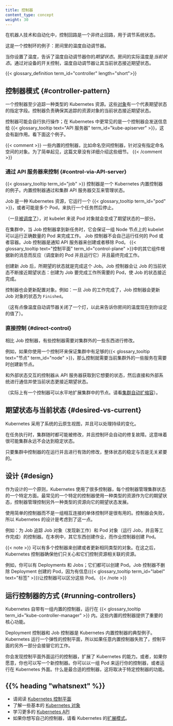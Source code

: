 ```yaml
---
title: 控制器
content_type: concept
weight: 30
---
```


<!-- overview -->
<!--
In robotics and automation, a _control loop_ is
a non-terminating loop that regulates the state of a system.

Here is one example of a control loop: a thermostat in a room.

When you set the temperature, that's telling the thermostat
about your *desired state*. The actual room temperature is the
*current state*. The thermostat acts to bring the current state
closer to the desired state, by turning equipment on or off.
-->

在机器人技术和自动化中，控制回路是一个非终止回路，用于调节系统状态。

这是一个控制环的例子：房间里的温度自动调节器。

当你设置了温度，告诉了温度自动调节器你的*期望状态*。房间的实际温度是*当前状态*。通过对设备的开关控制，温度自动调节器让其当前状态接近期望状态。

{{< glossary_definition term_id="controller" length="short">}}




<!-- body -->
<!--
## Controller pattern

A controller tracks at least one Kubernetes resource type.
These [objects](/docs/concepts/overview/working-with-objects/kubernetes-objects/)
have a spec field that represents the desired state. The
controller(s) for that resource are responsible for making the current
state come closer to that desired state.

The controller might carry the action out itself; more commonly, in Kubernetes,
a controller will send messages to the
{{< glossary_tooltip text="API server" term_id="kube-apiserver" >}} that have
useful side effects. You'll see examples of this below.

{{< comment >}}
Some built-in controllers, such as the namespace controller, act on objects
that do not have a spec. For simplicity, this page omits explaining that
detail.
{{< /comment >}}
-->
## 控制器模式 {#controller-pattern}

一个控制器至少追踪一种类型的 Kubernetes 资源。这些[对象](/docs/concepts/overview/working-with-objects/kubernetes-objects/)有一个代表期望状态的指定字段。控制器负责确保其追踪的资源对象的当前状态接近期望状态。

控制器可能会自行执行操作；在 Kubernetes 中更常见的是一个控制器会发送信息给 {{< glossary_tooltip text="API 服务器" term_id="kube-apiserver" >}}，这会有副作用。看下面这个例子。

{{< comment >}}
一些内置的控制器，比如命名空间控制器，针对没有指定命名空间的对象。为了简单起见，这篇文章没有详细介绍这些细节。
{{< /comment >}}

<!--
### Control via API server

The {{< glossary_tooltip term_id="job" >}} controller is an example of a
Kubernetes built-in controller. Built-in controllers manage state by
interacting with the cluster API server.

Job is a Kubernetes resource that runs a
{{< glossary_tooltip term_id="pod" >}}, or perhaps several Pods, to carry out
a task and then stop.

(Once [scheduled](/docs/concepts/scheduling/), Pod objects become part of the
desired state for a kubelet).

When the Job controller sees a new task it makes sure that, somewhere
in your cluster, the kubelets on a set of Nodes are running the right
number of Pods to get the work done.
The Job controller does not run any Pods or containers
itself. Instead, the Job controller tells the API server to create or remove
Pods.
Other components in the
{{< glossary_tooltip text="control plane" term_id="control-plane" >}}
act on the new information (there are new Pods to schedule and run),
and eventually the work is done.
-->

### 通过 API 服务器来控制 {#control-via-API-server}

{{< glossary_tooltip term_id="job" >}} 控制器是一个 Kubernetes 内置控制器的例子。内置控制器通过和集群 API 服务器交互来管理状态。

Job 是一种 Kubernetes 资源，它运行一个 {{< glossary_tooltip term_id="pod" >}}，或者可能是多个 Pod，来执行一个任务然后停止。

（一旦[被调度了](/docs/concepts/scheduling/)），对 kubelet 来说 Pod 对象就会变成了期望状态的一部分。

在集群中，当 Job 控制器拿到新任务时，它会保证一组 Node 节点上的 kubelet 可以运行正确数量的 Pod 来完成工作。
Job 控制器不会自己运行任何的 Pod 或者容器。Job 控制器是通知 API 服务器来创建或者移除 Pod。
{{< glossary_tooltip text="控制平面" term_id="control-plane" >}}中的其它组件根据新的消息而反应（调度新的 Pod 并且运行它）并且最终完成工作。

<!--
After you create a new Job, the desired state is for that Job to be completed.
The Job controller makes the current state for that Job be nearer to your
desired state: creating Pods that do the work you wanted for that Job, so that
the Job is closer to completion.

Controllers also update the objects that configure them.
For example: once the work is done for a Job, the Job controller
updates that Job object to mark it `Finished`.

(This is a bit like how some thermostats turn a light off to
indicate that your room is now at the temperature you set).
-->

创建新 Job 后，所期望的状态就是完成这个 Job。Job 控制器会让 Job 的当前状态不断接近期望状态：创建为 Job 要完成工作所需要的 Pod，使 Job 的状态接近完成。

控制器也会更新配置对象。例如：一旦 Job 的工作完成了，Job 控制器会更新 Job 对象的状态为 `Finished`。

（这有点像温度自动调节器关闭了一个灯，以此来告诉你房间的温度现在到你设定的值了）。

<!--
### Direct control

By contrast with Job, some controllers need to make changes to
things outside of your cluster.

For example, if you use a control loop to make sure there
are enough {{< glossary_tooltip text="Nodes" term_id="node" >}}
in your cluster, then that controller needs something outside the
current cluster to set up new Nodes when needed.

Controllers that interact with external state find their desired state from
the API server, then communicate directly with an external system to bring
the current state closer in line.

(There actually is a controller that horizontally scales the
nodes in your cluster. See
[Cluster autoscaling](/docs/tasks/administer-cluster/cluster-management/#cluster-autoscaling)).
-->

### 直接控制 {#direct-control}

相比 Job 控制器，有些控制器需要对集群外的一些东西进行修改。

例如，如果你使用一个控制环来保证集群中有足够的{{< glossary_tooltip text="节点" term_id="node" >}}，那么控制就需要当前集群外的一些服务在需要时创建新节点。

和外部状态交互的控制器从 API 服务器获取到它想要的状态，然后直接和外部系统进行通信并使当前状态更接近期望状态。

（实际上有一个控制器可以水平地扩展集群中的节点。请看[集群自动扩缩容](/docs/tasks/administer-cluster/cluster-management/#cluster-autoscaling)）。

<!--
## Desired versus current state {#desired-vs-current}

Kubernetes takes a cloud-native view of systems, and is able to handle
constant change.

Your cluster could be changing at any point as work happens and
control loops automatically fix failures. This means that,
potentially, your cluster never reaches a stable state.

As long as the controllers for your cluster are running and able to make
useful changes, it doesn't matter if the overall state is or is not stable.
-->

## 期望状态与当前状态 {#desired-vs-current}

Kubernetes 采用了系统的云原生视图，并且可以处理持续的变化。

在任务执行时，集群随时都可能被修改，并且控制环会自动的修复故障。这意味着很可能集群永远不会达到稳定状态。

只要集群中控制器的在运行并且进行有效的修改，整体状态的稳定与否是无关紧要的。

<!--
## Design

As a tenet of its design, Kubernetes uses lots of controllers that each manage
a particular aspect of cluster state. Most commonly, a particular control loop
(controller) uses one kind of resource as its desired state, and has a different
kind of resource that it manages to make that desired state happen.

It's useful to have simple controllers rather than one, monolithic set of control
loops that are interlinked. Controllers can fail, so Kubernetes is designed to
allow for that.

For example: a controller for Jobs tracks Job objects (to discover
new work) and Pod object (to run the Jobs, and then to see when the work is
finished). In this case something else creates the Jobs, whereas the Job
controller creates Pods.

{{< note >}}
There can be several controllers that create or update the same kind of object.
Behind the scenes, Kubernetes controllers make sure that they only pay attention
to the resources linked to their controlling resource.

For example, you can have Deployments and Jobs; these both create Pods.
The Job controller does not delete the Pods that your Deployment created,
because there is information ({{< glossary_tooltip term_id="label" text="labels" >}})
the controllers can use to tell those Pods apart.
{{< /note >}}
-->

## 设计 {#design}

作为设计的一个原则，Kubernetes 使用了很多控制器，每个控制器管理集群状态的一个特定方面。最常见的一个特定的控制器使用一种类型的资源作为它的期望状态，控制器管理控制另外一种类型的资源向它的期望状态发展。

使用简单的控制器而不是一组相互连接的单体控制环是很有用的。控制器会失败，所以 Kubernetes 的设计是考虑到了这一点。

例如：为 Job 追踪 Job 对象（发现新工作）和 Pod 对象（运行 Job，并且等工作完成）的控制器。在本例中，其它东西创建作业，而作业控制器创建 Pod。

{{< note >}}
可以有多个控制器来创建或者更新相同类型的对象。在这之后，Kubernetes 控制器确保他们只关心和它们控制资源相关联的资源。

例如，你可以有 Deployments 和 Jobs；它们都可以创建 Pod。Job 控制器不删除 Deployment 创建的 Pod，因为有信息({{< glossary_tooltip term_id="label" text="标签" >}})让控制器可以区分这些 Pod。
{{< /note >}}

<!--
## Ways of running controllers {#running-controllers}

Kubernetes comes with a set of built-in controllers that run inside
the {{< glossary_tooltip term_id="kube-controller-manager" >}}. These
built-in controllers provide important core behaviors.

The Deployment controller and Job controller are examples of controllers that
come as part of Kubernetes itself (“built-in” controllers).
Kubernetes lets you run a resilient control plane, so that if any of the built-in
controllers were to fail, another part of the control plane will take over the work.

You can find controllers that run outside the control plane, to extend Kubernetes.
Or, if you want, you can write a new controller yourself.
You can run your own controller as a set of Pods,
or externally to Kubernetes. What fits best will depend on what that particular
controller does.

* Read about the [Kubernetes control plane](/docs/reference/glossary/?all=true#term-control-plane)
* Discover some of the basic [Kubernetes objects](/docs/concepts/#kubernetes-objects)
* Learn more about the [Kubernetes API](/docs/concepts/overview/kubernetes-api/)
* If you want to write your own controller, see [Extension Patterns](/docs/concepts/extend-kubernetes/extend-cluster/#extension-patterns) in Extending Kubernetes.
-->

## 运行控制器的方式 {#running-controllers}

Kubernetes 自带有一组内置的控制器，运行在 {{< glossary_tooltip term_id="kube-controller-manager" >}} 内。这些内置的控制器提供了重要的核心功能。

Deployment 控制器和 Job 控制器是 Kubernetes 内置控制器的典型例子。Kubernetes 运行一个弹性的控制平面，所以如果任意内置控制器失败了，控制平面的另外一部分会接替它的工作。

你会发现控制平面外面运行的控制器，扩展了 Kubernetes 的能力。或者，如果你愿意，你也可以写一个新控制器。你可以以一组 Pod 来运行你的控制器，或者运行在 Kubernetes 外面。什么是最合适的控制器，这将取决于特定控制器的功能。



## {{% heading "whatsnext" %}}

* 请阅读 [Kubernetes 控制平面](/docs/reference/glossary/?all=true#term-control-plane)
* 了解一些基本的 [Kubernetes 对象](/docs/concepts/#kubernetes-objects)
* 学习更多的 [Kubernetes API](/docs/concepts/overview/kubernetes-api/)
* 如果你想写自己的控制器，请看 Kubernetes 的[扩展模式](/docs/concepts/extend-kubernetes/extend-cluster/#extension-patterns)。

